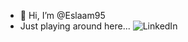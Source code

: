 - 👋 Hi, I’m @Eslaam95
-  Just playing around here...
![LinkedIn](https://img.shields.io/badge/linkedin-%230077B5.svg?style=for-the-badge&logo=linkedin&logoColor=white)
<!---
Eslaam95/Eslaam95 is a ✨ special ✨ repository because its `README.md` (this file) appears on your GitHub profile.
You can click the Preview link to take a look at your changes.
--->
